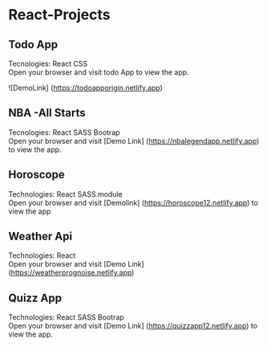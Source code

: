 # React-Projects

## Todo App
Tecnologies: React CSS
<br/>
Open your browser and visit todo App to view the app.

![DemoLink] (https://todoapporigin.netlify.app)

## NBA -All Starts
Tecnologies: React SASS Bootrap
<br/>
Open your browser and visit [Demo Link] (https://nbalegendapp.netlify.app) to view the app.

## Horoscope
Technologies: React SASS.module 
<br/>
Open your browser and visit [Demolink] (https://horoscope12.netlify.app) to view the app

## Weather Api

Technologies: React 
<br/>
 Open your browser and visit  [Demo Link] (https://weatherprognoise.netlify.app)

## Quizz App
Technologies: React SASS Bootrap
<br/>
Open your browser and visit [Demo Link] (https://quizzapp12.netlify.app) to view the app.
